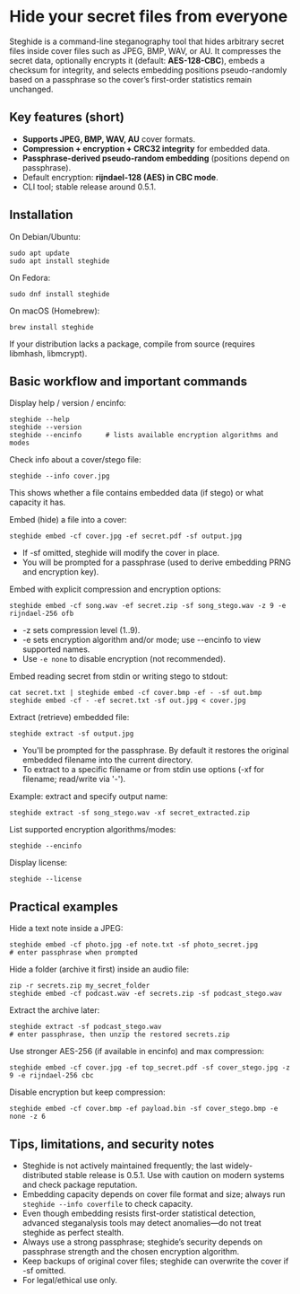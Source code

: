 # Hide your secret files from everyone

Steghide is a command-line steganography tool that hides arbitrary secret files inside cover files such as JPEG, BMP, WAV, or AU. It compresses the secret data, optionally encrypts it (default: **AES-128-CBC**), embeds a checksum for integrity, and selects embedding positions pseudo-randomly based on a passphrase so the cover’s first-order statistics remain unchanged.



## Key features (short)
- **Supports JPEG, BMP, WAV, AU** cover formats.  
- **Compression + encryption + CRC32 integrity** for embedded data.  
- **Passphrase-derived pseudo-random embedding** (positions depend on passphrase).  
- Default encryption: **rijndael-128 (AES) in CBC mode**.  
- CLI tool; stable release around 0.5.1.



## Installation

On Debian/Ubuntu:
```
sudo apt update
sudo apt install steghide
```

On Fedora:
```
sudo dnf install steghide
```

On macOS (Homebrew):
```
brew install steghide
```

If your distribution lacks a package, compile from source (requires libmhash, libmcrypt).



## Basic workflow and important commands

Display help / version / encinfo:
```
steghide --help
steghide --version
steghide --encinfo      # lists available encryption algorithms and modes
```

Check info about a cover/stego file:
```
steghide --info cover.jpg
```
This shows whether a file contains embedded data (if stego) or what capacity it has.

Embed (hide) a file into a cover:
```
steghide embed -cf cover.jpg -ef secret.pdf -sf output.jpg
```
- If -sf omitted, steghide will modify the cover in place.  
- You will be prompted for a passphrase (used to derive embedding PRNG and encryption key).

Embed with explicit compression and encryption options:
```
steghide embed -cf song.wav -ef secret.zip -sf song_stego.wav -z 9 -e rijndael-256 ofb
```
- -z sets compression level (1..9).  
- -e sets encryption algorithm and/or mode; use --encinfo to view supported names.  
- Use `-e none` to disable encryption (not recommended).

Embed reading secret from stdin or writing stego to stdout:
```
cat secret.txt | steghide embed -cf cover.bmp -ef - -sf out.bmp
steghide embed -cf - -ef secret.txt -sf out.jpg < cover.jpg
```

Extract (retrieve) embedded file:
```
steghide extract -sf output.jpg
```
- You'll be prompted for the passphrase. By default it restores the original embedded filename into the current directory.  
- To extract to a specific filename or from stdin use options (-xf for filename; read/write via '-').

Example: extract and specify output name:
```
steghide extract -sf song_stego.wav -xf secret_extracted.zip
```

List supported encryption algorithms/modes:
```
steghide --encinfo
```

Display license:
```
steghide --license
```



## Practical examples

Hide a text note inside a JPEG:
```
steghide embed -cf photo.jpg -ef note.txt -sf photo_secret.jpg
# enter passphrase when prompted
```

Hide a folder (archive it first) inside an audio file:
```
zip -r secrets.zip my_secret_folder
steghide embed -cf podcast.wav -ef secrets.zip -sf podcast_stego.wav
```

Extract the archive later:
```
steghide extract -sf podcast_stego.wav
# enter passphrase, then unzip the restored secrets.zip
```

Use stronger AES-256 (if available in encinfo) and max compression:
```
steghide embed -cf cover.jpg -ef top_secret.pdf -sf cover_stego.jpg -z 9 -e rijndael-256 cbc
```

Disable encryption but keep compression:
```
steghide embed -cf cover.bmp -ef payload.bin -sf cover_stego.bmp -e none -z 6
```



## Tips, limitations, and security notes

- Steghide is not actively maintained frequently; the last widely-distributed stable release is 0.5.1. Use with caution on modern systems and check package reputation.  
- Embedding capacity depends on cover file format and size; always run `steghide --info coverfile` to check capacity.  
- Even though embedding resists first-order statistical detection, advanced steganalysis tools may detect anomalies—do not treat steghide as perfect stealth.  
- Always use a strong passphrase; steghide’s security depends on passphrase strength and the chosen encryption algorithm.  
- Keep backups of original cover files; steghide can overwrite the cover if -sf omitted.  
- For legal/ethical use only.







